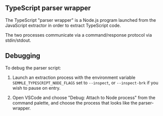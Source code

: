 TypeScript parser wrapper
-------------------------

The TypeScript "parser wrapper" is a Node.js program launched from the JavaScript
extractor in order to extract TypeScript code.

The two processes communicate via a command/response protocol via stdin/stdout.

Debugging
---------

To debug the parser script:

1. Launch an extraction process with the environment variable `SEMMLE_TYPESCRIPT_NODE_FLAGS`
   set to `--inspect`, or `--inspect-brk` if you wish to pause on entry.

2. Open VSCode and choose "Debug: Attach to Node process" from the command palette, and
   choose the process that looks like the parser-wrapper.

